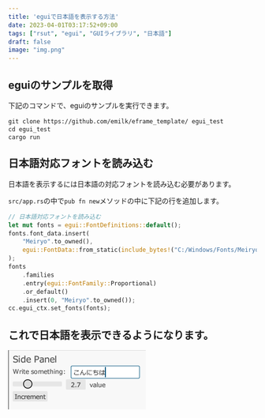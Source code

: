 ```yaml
---
title: 'eguiで日本語を表示する方法'
date: 2023-04-01T03:17:52+09:00
tags: ["rsut", "egui", "GUIライブラリ", "日本語"]
draft: false
image: "img.png"
---
```


## eguiのサンプルを取得

下記のコマンドで、eguiのサンプルを実行できます。

```
git clone https://github.com/emilk/eframe_template/ egui_test
cd egui_test
cargo run
```

## 日本語対応フォントを読み込む

日本語を表示するには日本語の対応フォントを読み込む必要があります。

`src/app.rs`の中で`pub fn new`メソッドの中に下記の行を追加します。

```rust
// 日本語対応フォントを読み込む
let mut fonts = egui::FontDefinitions::default();
fonts.font_data.insert(
    "Meiryo".to_owned(),
    egui::FontData::from_static(include_bytes!("C:/Windows/Fonts/Meiryo.ttc")),
);
fonts
    .families
    .entry(egui::FontFamily::Proportional)
    .or_default()
    .insert(0, "Meiryo".to_owned());
cc.egui_ctx.set_fonts(fonts);
```

## これで日本語を表示できるようになります。

![img.png](img.png)
